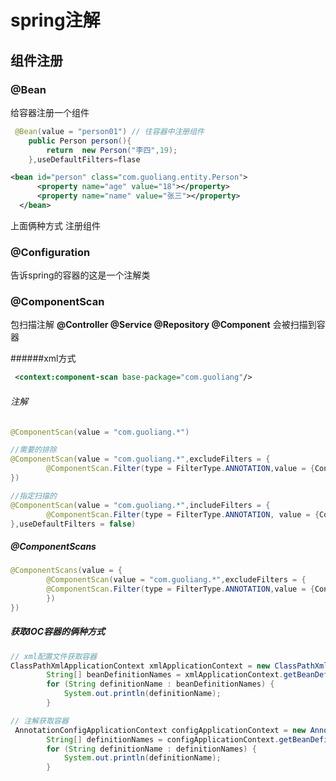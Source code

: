 # spring注解

## 组件注册

### @Bean

给容器注册一个组件 

```Java
 @Bean(value = "person01") // 往容器中注册组件
    public Person person(){
        return  new Person("李四",19);
    },useDefaultFilters=flase
```

  ~~~xml
  <bean id="person" class="com.guoliang.entity.Person">
        <property name="age" value="18"></property>
        <property name="name" value="张三"></property>
    </bean>
  ~~~

上面俩种方式 注册组件

### @Configuration  

告诉spring的容器的这是一个注解类

### @ComponentScan

包扫描注解  **@Controller @Service @Repository  @Component** 会被扫描到容器

######xml方式

```xml
 <context:component-scan base-package="com.guoliang"/>
```

###### 注解

~~~java 
@ComponentScan(value = "com.guoliang.*")

//需要的排除
@ComponentScan(value = "com.guoliang.*",excludeFilters = {
        @ComponentScan.Filter(type = FilterType.ANNOTATION,value = {Controller.class, Service.class})
})

//指定扫描的
@ComponentScan(value = "com.guoliang.*",includeFilters = {
        @ComponentScan.Filter(type = FilterType.ANNOTATION, value = {Controller.class, Service.class})
},useDefaultFilters = false)

~~~

##### @ComponentScans

~~~Java
@ComponentScans(value = {
        @ComponentScan(value = "com.guoliang.*",excludeFilters = {
        @ComponentScan.Filter(type = FilterType.ANNOTATION,value = {Controller.class, Service.class})
        })
})
~~~

##### 获取IOC容器的俩种方式

~~~java
// xml配置文件获取容器 
ClassPathXmlApplicationContext xmlApplicationContext = new ClassPathXmlApplicationContext("bean.xml");
        String[] beanDefinitionNames = xmlApplicationContext.getBeanDefinitionNames();
        for (String definitionName : beanDefinitionNames) {
            System.out.println(definitionName);
        }

// 注解获取容器
 AnnotationConfigApplicationContext configApplicationContext = new AnnotationConfigApplicationContext(MainTestConfig.class);
        String[] definitionNames = configApplicationContext.getBeanDefinitionNames();
        for (String definitionName : definitionNames) {
            System.out.println(definitionName);
        }
~~~

